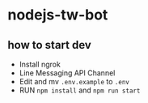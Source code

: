 # nodejs-tw-bot


## how to start dev 

- Install ngrok
- Line Messaging API Channel
- Edit and mv `.env.example` to `.env`
- RUN `npm install` and `npm run start`
